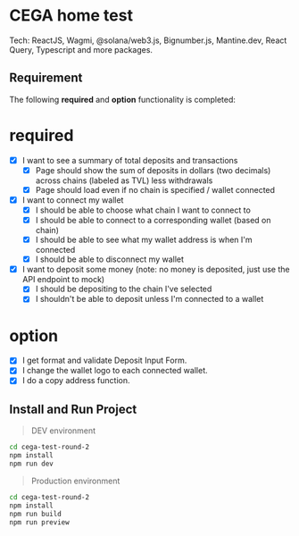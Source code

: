 # CEGA home test

Tech: ReactJS, Wagmi, @solana/web3.js, Bignumber.js, Mantine.dev, React Query, Typescript and more packages.

## Requirement

The following **required** and **option** functionality is completed:

# **required**

- [x] I want to see a summary of total deposits and transactions
  - [x] Page should show the sum of deposits in dollars (two decimals) across chains (labeled as TVL) less withdrawals
  - [x] Page should load even if no chain is specified / wallet connected
- [x] I want to connect my wallet
  - [x] I should be able to choose what chain I want to connect to
  - [x] I should be able to connect to a corresponding wallet (based on chain)
  - [x] I should be able to see what my wallet address is when I'm connected
  - [x] I should be able to disconnect my wallet
- [x] I want to deposit some money (note: no money is deposited, just use the API endpoint to mock)
  - [x] I should be depositing to the chain I've selected
  - [x] I shouldn't be able to deposit unless I'm connected to a wallet

# **option**

- [x] I get format and validate Deposit Input Form.
- [x] I change the wallet logo to each connected wallet.
- [x] I do a copy address function.

## Install and Run Project

> DEV environment

```sh
cd cega-test-round-2
npm install
npm run dev

```

> Production environment

```sh
cd cega-test-round-2
npm install
npm run build
npm run preview

```
